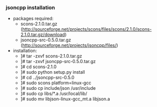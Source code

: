 ### jsoncpp installation

+ packages required:
    - scons-2.1.0.tar.gz (http://sourceforge.net/projects/scons/files/scons/2.1.0/scons-2.1.0.tar.gz/download)
    - jsoncpp-src-0.5.0.tar.gz (http://sourceforge.net/projects/jsoncpp/files/)
+ installation:
    - ]# tar -zxvf scons-2.1.0.tar.gz
    - ]# tar -zxvf jsoncpp-src-0.5.0.tar.gz
    - ]# cd scons-2.1.0
    - ]# sudo python setup.py install
    - ]# cd ../jsoncpp-src-0.5.0
    - ]# sudo scons platform=linux-gcc
    - ]# sudo cp include/json /usr/include
    - ]# sudo cp libs/*.a /usr/local/lib/
    - ]# sudo mv libjson-linux-gcc_mt.a libjson.a